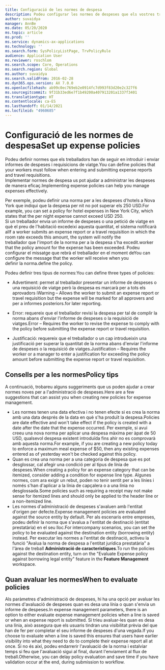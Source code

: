 ```yaml
---
title: Configuració de les normes de despesa
description: Podeu configurar les normes de despeses que els vostres treballadors han de seguir en introduir i enviar informes de despeses i peticions de viatge al Microsoft Dynamics 365 Finance.
author: suvaidya
manager: AnnBe
ms.date: 05/20/2020
ms.topic: article
ms.prod: ''
ms.service: dynamics-ax-applications
ms.technology: ''
ms.search.form: SysPolicyListPage, TrvPolicyRule
audience: Application User
ms.reviewer: roschlom
ms.search.scope: Core, Operations
ms.search.region: Global
ms.author: suvaidya
ms.search.validFrom: 2016-02-28
ms.dyn365.ops.version: AX 7.0.0
ms.openlocfilehash: ab99c0ec769eb2e0914fc7d993f83d20e2c327f6
ms.sourcegitcommit: 9f31b33ed6e7f1b49200a407913201a1337f3401
ms.translationtype: HT
ms.contentlocale: ca-ES
ms.lasthandoff: 01/14/2021
ms.locfileid: "4960685"
---
```

# <a name="set-up-expense-policies"></a><span data-ttu-id="076cb-103">Configuració de les normes de despesa</span><span class="sxs-lookup"><span data-stu-id="076cb-103">Set up expense policies</span></span>

<span data-ttu-id="076cb-104">Podeu definir normes que els treballadors han de seguir en introduir i enviar informes de despeses i requisicions de viatge.</span><span class="sxs-lookup"><span data-stu-id="076cb-104">You can define policies that your workers must follow when entering and submitting expense reports and travel requisitions.</span></span>         
<span data-ttu-id="076cb-105">Implementar normes de despesa us pot ajudar a administrar les despeses de manera eficaç.</span><span class="sxs-lookup"><span data-stu-id="076cb-105">Implementing expense policies can help you manage expenses effectively.</span></span>         

<span data-ttu-id="076cb-106">Per exemple, podeu definir una norma per a les despeses d'hotels a Nova York que indiqui que la despesa per nit no pot superar els 250 USD.</span><span class="sxs-lookup"><span data-stu-id="076cb-106">For example, you can set a policy for hotel expenses in New York City, which states that the per night expense cannot exceed USD 250.</span></span>       
<span data-ttu-id="076cb-107">Si un treballador envia un informe de despeses o una petició de viatge en què el preu de l'habitació excedeixi aquesta quantitat, el sistema notificarà al</span><span class="sxs-lookup"><span data-stu-id="076cb-107">If a worker submits an expense report or a travel requisition in which the room rate exceeds this amount, the system will notify the</span></span>        
<span data-ttu-id="076cb-108">treballador que l'import de la norma per a la despesa s'ha excedit.</span><span class="sxs-lookup"><span data-stu-id="076cb-108">worker that the policy amount for the expense has been exceeded.</span></span> <span data-ttu-id="076cb-109">Podeu configurar el missatge que rebrà el treballador en el moment de</span><span class="sxs-lookup"><span data-stu-id="076cb-109">You can configure the message that the worker will receive when you</span></span>        
<span data-ttu-id="076cb-110">definir la norma.</span><span class="sxs-lookup"><span data-stu-id="076cb-110">define the policy.</span></span>      
        
<span data-ttu-id="076cb-111">Podeu definir tres tipus de normes:</span><span class="sxs-lookup"><span data-stu-id="076cb-111">You can define three types of policies:</span></span>         
        
- <span data-ttu-id="076cb-112">Advertiment: permet al treballador presentar un informe de despeses o una requisició de viatge però la despesa es marcarà per a tots els aprovadors i</span><span class="sxs-lookup"><span data-stu-id="076cb-112">Warning – Allows the worker to submit an expense report or travel requisition but the expense will be marked for all approvers and</span></span>        
  <span data-ttu-id="076cb-113">per a informes posteriors.</span><span class="sxs-lookup"><span data-stu-id="076cb-113">for later reporting.</span></span>        

- <span data-ttu-id="076cb-114">Error: requereix que el treballador revisi la despesa per tal de complir la norma abans d'enviar l'informe de despeses o la requisició de viatges.</span><span class="sxs-lookup"><span data-stu-id="076cb-114">Error – Requires the worker to revise the expense to comply with the policy before submitting the expense report or travel requisition.</span></span>       
 
 - <span data-ttu-id="076cb-115">Justificació: requereix que el treballador o un cap introdueixin una justificació per superar la quantitat de la norma abans d'enviar l'informe de despeses o la requisició de viatges.</span><span class="sxs-lookup"><span data-stu-id="076cb-115">Justification – Requires the worker or a manager to enter a justification for exceeding the policy amount before submitting the expense report or travel requisition.</span></span>        

## <a name="policy-tips"></a><span data-ttu-id="076cb-116">Consells per a les normes</span><span class="sxs-lookup"><span data-stu-id="076cb-116">Policy tips</span></span>
<span data-ttu-id="076cb-117">A continuació, trobareu alguns suggeriments que us poden ajudar a crear normes noves per a l'administració de despeses.</span><span class="sxs-lookup"><span data-stu-id="076cb-117">Here are a few suggestions that can assist you when creating new policies for expense management.</span></span> 
* <span data-ttu-id="076cb-118">Les normes tenen una data efectiva i no tenen efecte si es crea la norma amb una data després de la data en què s'ha produït la despesa.</span><span class="sxs-lookup"><span data-stu-id="076cb-118">Policies are date effective and won't take effect if the policy is created with a date after the date that the expense occurred.</span></span> <span data-ttu-id="076cb-119">Per exemple, si avui creeu una nova norma per aplicar una despesa màxima per àpat de 50 USD, qualsevol despesa existent introduïda fins ahir no es comprovarà amb aquesta norma.</span><span class="sxs-lookup"><span data-stu-id="076cb-119">For example, if you are creating a new policy today to enforce a maximum meal expense of $50, then any existing expenses entered as of yesterday won't be checked against this policy.</span></span>
* <span data-ttu-id="076cb-120">Quan es crea una norma per a una categoria de despesa que es pot desglossar, cal afegir una condició per al tipus de línia de despeses.</span><span class="sxs-lookup"><span data-stu-id="076cb-120">When creating a policy for an expense category that can be itemized, consider adding a condition for expense line type.</span></span> <span data-ttu-id="076cb-121">Algunes normes, com ara exigir un rebut, poden no tenir sentit per a les línies i només s'han d'aplicar a la línia de capçalera o a una línia no desglossada.</span><span class="sxs-lookup"><span data-stu-id="076cb-121">Some policies such as requiring a receipt may not make sense for itemized lines and should only be applied to the header line or a non-itemized line.</span></span> 
* <span data-ttu-id="076cb-122">Les normes d'administració de despeses s'avaluen amb l'entitat d'origen per defecte.</span><span class="sxs-lookup"><span data-stu-id="076cb-122">Expense management policies are evaluated against the source entity by default.</span></span> <span data-ttu-id="076cb-123">Per als escenaris entre empreses, podeu definir la norma que s'avalua a l'entitat de destinació (entitat prestatària) en el seu lloc.</span><span class="sxs-lookup"><span data-stu-id="076cb-123">For intercompany scenarios, you can set the policy to be evaluated against the destination entity (borrowing entity) instead.</span></span> <span data-ttu-id="076cb-124">Per executar les normes a l'entitat de destinació, activeu la funció "Avalua la norma de despesa a l'entitat jurídica prestatària" a l'àrea de treball **Administració de característiques**.</span><span class="sxs-lookup"><span data-stu-id="076cb-124">To run the policies against the destination entity, turn on the "Evaluate Expense policy against borrowing legal entity" feature in the **Feature Management** workspace.</span></span>

## <a name="when-to-evaluate-policies"></a><span data-ttu-id="076cb-125">Quan avaluar les normes</span><span class="sxs-lookup"><span data-stu-id="076cb-125">When to evaluate policies</span></span>

<span data-ttu-id="076cb-126">Als paràmetres d'administració de despeses, hi ha una opció per avaluar les normes d'avaluació de despeses quan es desa una línia o quan s'envia un informe de despeses.</span><span class="sxs-lookup"><span data-stu-id="076cb-126">In expense management parameters, there is an option to either evaluate expense management policies when a line is saved or when an expense report is submitted.</span></span> <span data-ttu-id="076cb-127">Si trieu avaluar-les quan es desa una línia, això assegura que els usuaris tindran una visibilitat prèvia del que han de fer per completar el seu informe de despeses d'una vegada.</span><span class="sxs-lookup"><span data-stu-id="076cb-127">If you choose to evaluate when a line is saved this ensures that users have earlier visibility into what they need to do to complete their expense report all at once.</span></span> <span data-ttu-id="076cb-128">Si no és així, podeu endarrerir l'avaluació de la norma i estalviar temps si feu que l'avaluació sigui al final, durant l'enviament al flux de treball.</span><span class="sxs-lookup"><span data-stu-id="076cb-128">Otherwise, you can delay policy evaluation and save time if you have validation occur at the end, during submission to workflow.</span></span>
